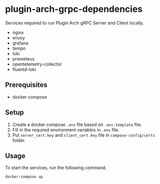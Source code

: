 # plugin-arch-grpc-dependencies

Services required to run Plugin Arch gRPC Server and Client locally.

- nginx
- envoy
- grafana
- tempo
- loki
- prometeus
- opentelemetry-collector
- fluentd-loki

## Prerequisites

- docker compose

## Setup

1. Create a docker compose `.env` file based on `.env.template` file. 
2. Fill in the required environment variables in `.env` file.
3. Put `server_cert.key` and `client_cert.key` file in `compose-config/certs` folder.

## Usage

To start the services, run the following command.

```
docker-compose up
```
